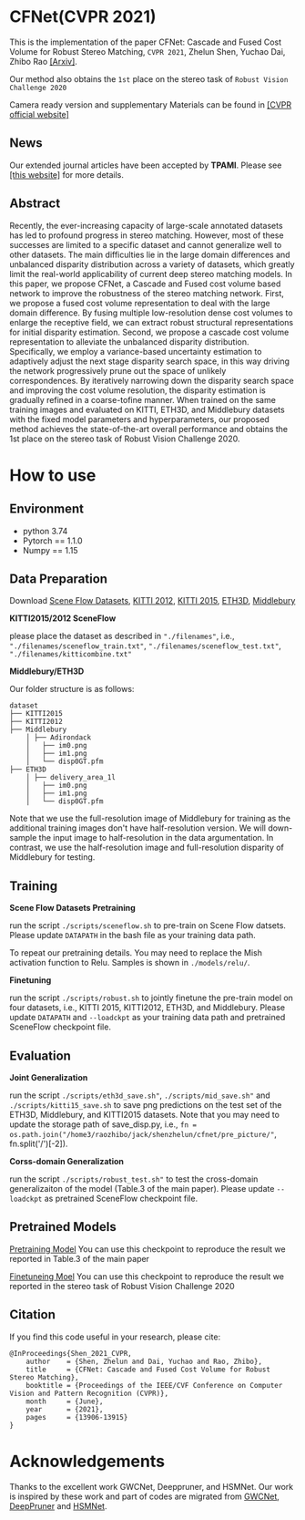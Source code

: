 # CFNet(CVPR 2021)
This is the implementation of the paper CFNet: Cascade and Fused Cost Volume for Robust Stereo Matching, `CVPR 2021`, Zhelun Shen, Yuchao Dai, Zhibo Rao [\[Arxiv\]](https://arxiv.org/abs/2104.04314).

Our method also obtains the `1st` place on the stereo task of `Robust Vision Challenge 2020`

Camera ready version and supplementary Materials can be found in [\[CVPR official website\]](https://openaccess.thecvf.com/content/CVPR2021/html/Shen_CFNet_Cascade_and_Fused_Cost_Volume_for_Robust_Stereo_Matching_CVPR_2021_paper.html)

## News
Our extended journal articles have been accepted by **TPAMI**. Please see [\[this website\]](https://github.com/gallenszl/UCFNet/tree/main) for more details.

## Abstract
Recently, the ever-increasing capacity of large-scale annotated datasets has led to profound progress in stereo matching. However, most of these successes are limited to a specific dataset and cannot generalize well to other datasets. The main difficulties lie in the large domain differences and unbalanced disparity distribution across a variety of datasets, which greatly limit the real-world applicability of current deep stereo matching models. In this paper, we propose CFNet, a Cascade and Fused cost volume based network to improve the robustness of the stereo matching network. First, we propose a fused cost volume representation to deal with the large domain difference. By fusing multiple low-resolution dense cost volumes to enlarge the receptive field, we can extract robust structural representations for initial disparity estimation. Second, we propose a cascade cost volume representation to alleviate the unbalanced disparity distribution. Specifically, we employ a variance-based uncertainty estimation to adaptively adjust the next stage disparity search space, in this way driving the network progressively prune out the space of unlikely correspondences. By iteratively narrowing down the disparity search space and improving the cost volume resolution, the disparity estimation is gradually refined in a coarse-tofine manner. When trained on the same training images and evaluated on KITTI, ETH3D, and Middlebury datasets with the fixed model parameters and hyperparameters, our proposed method achieves the state-of-the-art overall performance and obtains the 1st place on the stereo task of Robust Vision Challenge 2020.

# How to use

## Environment
* python 3.74
* Pytorch == 1.1.0
* Numpy == 1.15

## Data Preparation
Download [Scene Flow Datasets](https://lmb.informatik.uni-freiburg.de/resources/datasets/SceneFlowDatasets.en.html), [KITTI 2012](http://www.cvlibs.net/datasets/kitti/eval_stereo_flow.php?benchmark=stereo), [KITTI 2015](http://www.cvlibs.net/datasets/kitti/eval_scene_flow.php?benchmark=stereo), [ETH3D](https://www.eth3d.net/), [Middlebury](https://vision.middlebury.edu/stereo/)


**KITTI2015/2012 SceneFlow**

please place the dataset as described in `"./filenames"`, i.e., `"./filenames/sceneflow_train.txt"`, `"./filenames/sceneflow_test.txt"`, `"./filenames/kitticombine.txt"`

**Middlebury/ETH3D**

Our folder structure is as follows:
```
dataset
├── KITTI2015
├── KITTI2012
├── Middlebury
    │ ├── Adirondack
    │   ├── im0.png
    │   ├── im1.png
    │   └── disp0GT.pfm
├── ETH3D
    │ ├── delivery_area_1l
    │   ├── im0.png
    │   ├── im1.png
    │   └── disp0GT.pfm
```
Note that we use the full-resolution image of Middlebury for training as the additional training images don't have half-resolution version. We will down-sample the input image to half-resolution in the data argumentation. In contrast,  we use the half-resolution image and full-resolution disparity of Middlebury for testing. 

## Training
**Scene Flow Datasets Pretraining**

run the script `./scripts/sceneflow.sh` to pre-train on Scene Flow datsets. Please update `DATAPATH` in the bash file as your training data path.

To repeat our pretraining details. You may need to replace the Mish activation function to Relu. Samples is shown in `./models/relu/`.

**Finetuning**

run the script `./scripts/robust.sh` to jointly finetune the pre-train model on four datasets,
i.e., KITTI 2015, KITTI2012, ETH3D, and Middlebury. Please update `DATAPATH` and `--loadckpt` as your training data path and pretrained SceneFlow checkpoint file.

## Evaluation
**Joint Generalization**

run the script `./scripts/eth3d_save.sh"`, `./scripts/mid_save.sh"` and `./scripts/kitti15_save.sh` to save png predictions on the test set of the ETH3D, Middlebury, and KITTI2015 datasets. Note that you may need to update the storage path of save_disp.py, i.e., `fn = os.path.join("/home3/raozhibo/jack/shenzhelun/cfnet/pre_picture/"`, fn.split('/')[-2]).

**Corss-domain Generalization**

run the script `./scripts/robust_test.sh"` to test the cross-domain generalizaiton of the model (Table.3 of the main paper). Please update `--loadckpt` as pretrained SceneFlow checkpoint file.

## Pretrained Models

[Pretraining Model](https://drive.google.com/file/d/1gFNUc4cOCFXbGv6kkjjcPw2cJWmodypv/view?usp=sharing)
You can use this checkpoint to reproduce the result we reported in Table.3 of the main paper

[Finetuneing Moel](https://drive.google.com/file/d/1H6L-lQjF4yOxq23wxs3HW40B-0mLxUiI/view?usp=sharing)
You can use this checkpoint to reproduce the result we reported in the stereo task of Robust Vision Challenge 2020

## Citation
If you find this code useful in your research, please cite:
```
@InProceedings{Shen_2021_CVPR,
    author    = {Shen, Zhelun and Dai, Yuchao and Rao, Zhibo},
    title     = {CFNet: Cascade and Fused Cost Volume for Robust Stereo Matching},
    booktitle = {Proceedings of the IEEE/CVF Conference on Computer Vision and Pattern Recognition (CVPR)},
    month     = {June},
    year      = {2021},
    pages     = {13906-13915}
}
```
# Acknowledgements

Thanks to the excellent work GWCNet, Deeppruner, and HSMNet. Our work is inspired by these work and part of codes are migrated from [GWCNet](https://github.com/xy-guo/GwcNet), [DeepPruner](https://github.com/uber-research/DeepPruner/) and [HSMNet](https://github.com/gengshan-y/high-res-stereo).
